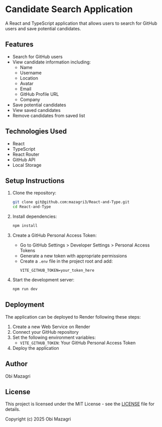 # Candidate Search Application

A React and TypeScript application that allows users to search for GitHub users and save potential candidates.

## Features

- Search for GitHub users
- View candidate information including:
  - Name
  - Username
  - Location
  - Avatar
  - Email
  - GitHub Profile URL
  - Company
- Save potential candidates
- View saved candidates
- Remove candidates from saved list

## Technologies Used

- React
- TypeScript
- React Router
- GitHub API
- Local Storage

## Setup Instructions

1. Clone the repository:
   ```bash
   git clone git@github.com:mazagri3/React-and-Type.git
   cd React-and-Type
   ```

2. Install dependencies:
   ```bash
   npm install
   ```

3. Create a GitHub Personal Access Token:
   - Go to GitHub Settings > Developer Settings > Personal Access Tokens
   - Generate a new token with appropriate permissions
   - Create a `.env` file in the project root and add:
     ```
     VITE_GITHUB_TOKEN=your_token_here
     ```

4. Start the development server:
   ```bash
   npm run dev
   ```

## Deployment

The application can be deployed to Render following these steps:

1. Create a new Web Service on Render
2. Connect your GitHub repository
3. Set the following environment variables:
   - `VITE_GITHUB_TOKEN`: Your GitHub Personal Access Token
4. Deploy the application

## Author

Obi Mazagri

## License

This project is licensed under the MIT License - see the [LICENSE](LICENSE) file for details.

Copyright (c) 2025 Obi Mazagri 
